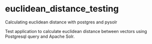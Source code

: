 # euclidean_distance_testing
Calculating euclidean distance with postgres and pysolr

Test application to calculate euclidean distance between vectors using Postgresql query and Apache Solr.
